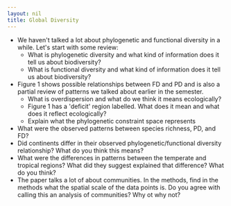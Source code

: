 ```yaml
---
layout: nil
title: Global Diversity
---
```


* We haven't talked a lot about phylogenetic and functional diversity in a while. Let's start with some review:
   * What is phylogenetic diversity and what kind of information does it tell us about biodiversity?
   * What is functional diversity and what kind of information does it tell us about biodiversity? 
* Figure 1 shows possible relationships between FD and PD and is also a partial review of patterns we talked about earlier in the semester. 
   * What is overdispersion and what do we think it means ecologically?  
   * Figure 1 has a 'deficit' region labelled. What does it mean and what does it reflect ecologically?
   * Explain what the phylogenetic constraint space represents 
* What were the observed patterns between species richness, PD, and FD?
* Did continents differ in their observed phylogenetic/functional diversity relationship? What do you think this means?
* What were the differences in patterns between the temperate and tropical regions? What did they suggest explained that difference? What do you think?
* The paper talks a lot of about communities. In the methods, find in the methods what the spatial scale of the data points is. Do you agree with calling this an analysis of communities? Why ot why not? 

     
